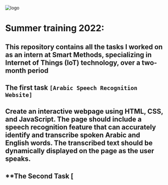 
![logo](https://github.com/user-attachments/assets/8db5bbef-e6be-44e0-9ff8-e8175b583b80)

# **Summer training 2022:**
**This repository contains all the tasks I worked on as an intern at Smart Methods, specializing in Internet of Things (IoT) technology, over a two-month period**
----------------
## **The first task `[Arabic Speech Recognition Website]`**

Create an interactive webpage using HTML, CSS, and JavaScript. The page should include a speech recognition feature that can accurately identify and transcribe spoken Arabic and English words. The transcribed text should be dynamically displayed on the page as the user speaks.
---------------------
## **The Second Task [

